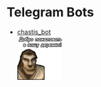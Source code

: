 # Telegram Bots
 * [chastis_bot](https://github.com/chastis/TelegramBots/tree/master/ChastisBot)
 <br><img src="sticker.webp" width = 100 height = 100/>
